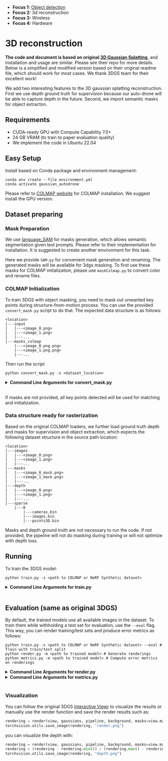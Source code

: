 - **Focus 1:** [Object detection](https://github.com/Rice-MECE-Capstone-Projects/Autodrone/edit/main/ObjectDetection/ObjectDetection.md)
- **Focus 2:** 3d reconstruction
- **Focus 3:** Wireless
- **Focus 4:** Hardware





# 3D reconstruction
**The code and document is based on original [3D Gaussian Splatting](https://github.com/graphdeco-inria/gaussian-splatting)**, and installation and usage are similar. Please see their repo for more details. Below is a simplified and modified version based on their original readme file, which should work for most cases. We thank 3DGS team for their excellent work!

We add two interesting features to the 3D gaussian splatting reconstruction. First we use depth ground truth for supervision because our auto-drone will be able to capture depth in the future. Second, we import semantic masks for object extracton.

## Requirements
- CUDA-ready GPU with Compute Capability 7.0+
- 24 GB VRAM (to train to paper evaluation quality)
- We implement the code in Ubuntu 22.04

## Easy Setup

Install based on Conda package and environment management:
```shell
conda env create --file environment.yml
conda activate gaussian_autodrone
```
Please refer to [COLMAP website](https://github.com/colmap/colmap) for COLMAP installation. We suggest install the GPU version. 

## Dataset preparing
### Mask Preparation
We use [language_SAM](https://github.com/luca-medeiros/lang-segment-anything) for masks generation, which allows semantic segmentation given test prompts. Please refer to their implementation for installation. It is suggested to create another environment for this task. 

Here we provide ```SAM.py``` for convenient mask generation and renaming. The generated masks will be available for 3dgs masking. To first use these masks for COLMAP initialization, please use ```maskColmap.py``` to convert color and rename files.
### COLMAP Initialization
To train 3DGS with object masking, you need to mask out unwanted key points during structure-from-motion process. You can use the provided ```convert_mask.py``` script to do that. The expected data structure is as follows:
```
<location>
|---input
|   |---<image_0.png>
|   |---<image_1.png>
|   |---...
|---masks_colmap
    |---<image_0.png.png>
    |---<image_1.png.png>
    |---...
```
Then run the script
```shell
python convert_mask.py -s <dataset_location>
```
<details>
<summary><span style="font-weight: bold;">Command Line Arguments for convert_mask.py</span></summary>

  #### --no_gpu
  Flag to avoid using GPU in COLMAP.
  #### --skip_matching
  Flag to indicate that COLMAP info is available for images.
  #### --source_path / -s
  Location of the inputs.
  #### --camera 
  Which camera model to use for the early matching steps, ```OPENCV``` by default.
  #### --resize
  Flag for creating resized versions of input images.
  #### --colmap_executable
  Path to the COLMAP executable (```.bat``` on Windows).
</details>
<br>

If masks are not provided, all key points detected will be used for matching and initialization.

### Data structure ready for rasterization
Based on the original COLMAP loaders, we further load ground truth depth and masks for supervision and object extraction, which expects the following dataset structure in the source path location:

```
<location>
|---images
|   |---<image_0.png>
|   |---<image_1.png>
|   |---...
|---masks
|   |---<image_0_mask.png>
|   |---<image_1_mask.png>
|   |---...
|---depth
|   |---<image_0.png>
|   |---<image_1.png>
|   |---...
|---sparse
    |---0
        |---cameras.bin
        |---images.bin
        |---points3D.bin
```
Masks and depth ground truth are not necessary to run the code. If not provided, the pipeline will not do masking during training or will not optimize with depth loss.

## Running

To train the 3DGS model:

```shell
python train.py -s <path to COLMAP or NeRF Synthetic dataset>
```

<details>
<summary><span style="font-weight: bold;">Command Line Arguments for train.py</span></summary>

  #### --source_path / -s
  Path to the source directory containing a COLMAP or Synthetic NeRF data set.
  #### --model_path / -m 
  Path where the trained model should be stored (```output/<random>``` by default).
  #### --images / -i
  Alternative subdirectory for COLMAP images (```images``` by default).
  #### --eval
  Add this flag to use a MipNeRF360-style training/test split for evaluation.
  #### --resolution / -r
  Specifies resolution of the loaded images before training. If provided ```1, 2, 4``` or ```8```, uses original, 1/2, 1/4 or 1/8 resolution, respectively. For all other values, rescales the width to the given number while maintaining image aspect. **If not set and input image width exceeds 1.6K pixels, inputs are automatically rescaled to this target.**
  #### --data_device
  Specifies where to put the source image data, ```cuda``` by default, recommended to use ```cpu``` if training on large/high-resolution dataset, will reduce VRAM consumption, but slightly slow down training.
  #### --white_background / -w
  Add this flag to use white background instead of black (default), e.g., for evaluation of NeRF Synthetic dataset.
  #### --sh_degree
  Order of spherical harmonics to be used (no larger than 3). ```3``` by default.
  #### --convert_SHs_python
  Flag to make pipeline compute forward and backward of SHs with PyTorch instead of ours.
  #### --convert_cov3D_python
  Flag to make pipeline compute forward and backward of the 3D covariance with PyTorch instead of ours.
  #### --debug
  Enables debug mode if you experience erros. If the rasterizer fails, a ```dump``` file is created that you may forward to us in an issue so we can take a look.
  #### --debug_from
  Debugging is **slow**. You may specify an iteration (starting from 0) after which the above debugging becomes active.
  #### --iterations
  Number of total iterations to train for, ```30_000``` by default.
  #### --ip
  IP to start GUI server on, ```127.0.0.1``` by default.
  #### --port 
  Port to use for GUI server, ```6009``` by default.
  #### --test_iterations
  Space-separated iterations at which the training script computes L1 and PSNR over test set, ```7000 30000``` by default.
  #### --save_iterations
  Space-separated iterations at which the training script saves the Gaussian model, ```7000 30000 <iterations>``` by default.
  #### --checkpoint_iterations
  Space-separated iterations at which to store a checkpoint for continuing later, saved in the model directory.
  #### --start_checkpoint
  Path to a saved checkpoint to continue training from.
  #### --quiet 
  Flag to omit any text written to standard out pipe. 
  #### --feature_lr
  Spherical harmonics features learning rate, ```0.0025``` by default.
  #### --opacity_lr
  Opacity learning rate, ```0.05``` by default.
  #### --scaling_lr
  Scaling learning rate, ```0.005``` by default.
  #### --rotation_lr
  Rotation learning rate, ```0.001``` by default.
  #### --position_lr_max_steps
  Number of steps (from 0) where position learning rate goes from ```initial``` to ```final```. ```30_000``` by default.
  #### --position_lr_init
  Initial 3D position learning rate, ```0.00016``` by default.
  #### --position_lr_final
  Final 3D position learning rate, ```0.0000016``` by default.
  #### --position_lr_delay_mult
  Position learning rate multiplier (cf. Plenoxels), ```0.01``` by default. 
  #### --densify_from_iter
  Iteration where densification starts, ```500``` by default. 
  #### --densify_until_iter
  Iteration where densification stops, ```15_000``` by default.
  #### --densify_grad_threshold
  Limit that decides if points should be densified based on 2D position gradient, ```0.0002``` by default.
  #### --densification_interal
  How frequently to densify, ```100``` (every 100 iterations) by default.
  #### --opacity_reset_interval
  How frequently to reset opacity, ```3_000``` by default. 
  #### --lambda_dssim
  Influence of SSIM on total loss from 0 to 1, ```0.2``` by default. 
  #### --percent_dense
  Percentage of scene extent (0--1) a point must exceed to be forcibly densified, ```0.1``` by default.

</details>
<br>


## Evaluation (same as original 3DGS)
By default, the trained models use all available images in the dataset. To train them while withholding a test set for evaluation, use the ```--eval``` flag. This way, you can render training/test sets and produce error metrics as follows:
```shell
python train.py -s <path to COLMAP or NeRF Synthetic dataset> --eval # Train with train/test split
python render.py -m <path to trained model> # Generate renderings
python metrics.py -m <path to trained model> # Compute error metrics on renderings
```

<details>
<summary><span style="font-weight: bold;">Command Line Arguments for render.py</span></summary>

  #### --model_path / -m 
  Path to the trained model directory you want to create renderings for.
  #### --skip_train
  Flag to skip rendering the training set.
  #### --skip_test
  Flag to skip rendering the test set.
  #### --quiet 
  Flag to omit any text written to standard out pipe. 

  **The below parameters will be read automatically from the model path, based on what was used for training. However, you may override them by providing them explicitly on the command line.** 

  #### --source_path / -s
  Path to the source directory containing a COLMAP or Synthetic NeRF data set.
  #### --images / -i
  Alternative subdirectory for COLMAP images (```images``` by default).
  #### --eval
  Add this flag to use a MipNeRF360-style training/test split for evaluation.
  #### --resolution / -r
  Changes the resolution of the loaded images before training. If provided ```1, 2, 4``` or ```8```, uses original, 1/2, 1/4 or 1/8 resolution, respectively. For all other values, rescales the width to the given number while maintaining image aspect. ```1``` by default.
  #### --white_background / -w
  Add this flag to use white background instead of black (default), e.g., for evaluation of NeRF Synthetic dataset.
  #### --convert_SHs_python
  Flag to make pipeline render with computed SHs from PyTorch instead of ours.
  #### --convert_cov3D_python
  Flag to make pipeline render with computed 3D covariance from PyTorch instead of ours.

</details>

<details>
<summary><span style="font-weight: bold;">Command Line Arguments for metrics.py</span></summary>

  #### --model_paths / -m 
  Space-separated list of model paths for which metrics should be computed.
</details>
<br>

### Visualization
You can follow the original 3DGS [Interactive Viewr](https://github.com/graphdeco-inria/gaussian-splatting?tab=readme-ov-file#interactive-viewers) to visualize the results or manually use the render function and save the render results such as:
```python
rendering = render(view, gaussians, pipeline, background, masks=view.mask)["render"]
torchvision.utils.save_image(rendering, "render.png")
```
you can visualize the depth with:
```python
rendering = render(view, gaussians, pipeline, background, masks=view.mask)["depth"]
rendering = (rendering - rendering.min()) / (rendering.max() - rendering.min())
torchvision.utils.save_image(rendering, "depth.png")
```
